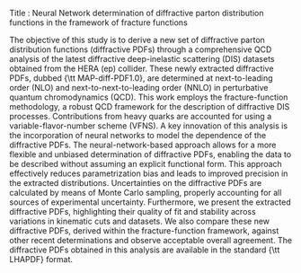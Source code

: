 
Title : Neural Network determination of diffractive parton distribution functions in the framework of fracture functions


The objective of this study is to derive a new set of diffractive parton distribution functions (diffractive PDFs)
through a comprehensive QCD analysis of the latest diffractive deep-inelastic scattering (DIS) datasets obtained
from the HERA \(ep\) collider. These newly extracted diffractive PDFs, dubbed {\tt MAP-diff-PDF1.0},
are determined at next-to-leading order (NLO) and next-to-next-to-leading order
(NNLO) in perturbative quantum chromodynamics (QCD). This work employs the fracture-function
methodology, a robust QCD framework for the description of diffractive DIS processes.
Contributions from heavy quarks are accounted for using a variable-flavor-number scheme (VFNS).
A key innovation of this analysis is the incorporation of neural networks to model the
dependence of the diffractive PDFs. The neural-network-based approach allows for a more flexible
and unbiased determination of diffractive PDFs, enabling the data to be described without assuming an explicit functional form.
This approach effectively reduces parametrization bias and leads to improved precision in the extracted distributions.
Uncertainties on the diffractive PDFs are calculated by means of Monte Carlo sampling,
properly accounting for all sources of experimental uncertainty.
Furthermore, we present the extracted diffractive PDFs, highlighting their quality of fit and
stability across variations in kinematic cuts and datasets. We also compare these new diffractive PDFs,
derived within the fracture-function framework, against other recent determinations and observe
acceptable overall agreement.
The diffractive PDFs obtained in this analysis are available in the standard {\tt LHAPDF} format.
